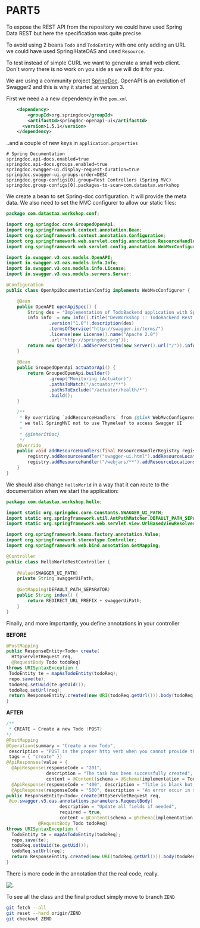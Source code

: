 # PART5

To expose the REST API from the repository we could have used Spring Data REST but here the specification was quite precise.

To avoid using 2 beans `Todo` and `TodoEntity` with one only adding an URL we could have used Spring HateOAS and used `Resource`.

To test instead of simple CURL we want to generate a small web client. Don't worry there is no work on you side as we will do it for you.

We are using a community project [SpringDoc](https://springdoc.org/).  OpenAPI is an evolution of Swagger2 and this is why it started at version 3.

First we need a a new dependency in the `pom.xml`
```xml
	<dependency>
		<groupId>org.springdoc</groupId>
		<artifactId>springdoc-openapi-ui</artifactId>
	  <version>1.5.1</version>
	</dependency>
``` 

..and a couple of new keys in `application.properties`
```properties
# Spring Documentation
springdoc.api-docs.enabled=true
springdoc.api-docs.groups.enabled=true
springdoc.swagger-ui.display-request-duration=true
springdoc.swagger-ui.groups-order=DESC
springdoc.group-configs[0].group=Rest Controllers (Spring MVC)
springdoc.group-configs[0].packages-to-scan=com.datastax.workshop
```

We create a bean to set Spring-doc configuration. It will provide the meta data. We also need to set the MVC configurer to allow our static files:

```java
package com.datastax.workshop.conf;

import org.springdoc.core.GroupedOpenApi;
import org.springframework.context.annotation.Bean;
import org.springframework.context.annotation.Configuration;
import org.springframework.web.servlet.config.annotation.ResourceHandlerRegistry;
import org.springframework.web.servlet.config.annotation.WebMvcConfigurer;

import io.swagger.v3.oas.models.OpenAPI;
import io.swagger.v3.oas.models.info.Info;
import io.swagger.v3.oas.models.info.License;
import io.swagger.v3.oas.models.servers.Server;

@Configuration
public class OpenApiDocumentationConfig implements WebMvcConfigurer {

    @Bean
    public OpenAPI openApiSpec() {
        String des = "Implementation of TodoBackend application with Spring WebMVC and storage in Apache Cassandra";
        Info info  = new Info().title("DevWorkshop :: TodoBackend Rest API")
                .version("1.0").description(des)
                .termsOfService("http://swagger.io/terms/")
                .license(new License().name("Apache 2.0")
                .url("http://springdoc.org"));
        return new OpenAPI().addServersItem(new Server().url("/")).info(info);
    }
    
    @Bean
    public GroupedOpenApi actuatorApi() {
        return GroupedOpenApi.builder()
                .group("Monitoring (Actuator)")
                .pathsToMatch("/actuator/**")
                .pathsToExclude("/actuator/health/*")
                .build();
    }
    
    /**
     * By overriding `addResourceHandlers` from {@link WebMvcConfigurer}, 
     * we tell SpringMVC not to use Thymeleaf to access Swagger UI
     * 
     * {@inheritDoc}
     */
    @Override
    public void addResourceHandlers(final ResourceHandlerRegistry registry) {
        registry.addResourceHandler("swagger-ui.html").addResourceLocations("classpath:/META-INF/resources/");
        registry.addResourceHandler("/webjars/**").addResourceLocations("classpath:/META-INF/resources/webjars/");
    }
}
```

We should also change `HelloWorld` in a way that it can route to the documentation when we start the application:

```java
package com.datastax.workshop.hello;

import static org.springdoc.core.Constants.SWAGGER_UI_PATH;
import static org.springframework.util.AntPathMatcher.DEFAULT_PATH_SEPARATOR;
import static org.springframework.web.servlet.view.UrlBasedViewResolver.REDIRECT_URL_PREFIX;

import org.springframework.beans.factory.annotation.Value;
import org.springframework.stereotype.Controller;
import org.springframework.web.bind.annotation.GetMapping;

@Controller
public class HelloWorldRestController {
    
    @Value(SWAGGER_UI_PATH)
    private String swaggerUiPath;
    
    @GetMapping(DEFAULT_PATH_SEPARATOR)
    public String index() {
        return REDIRECT_URL_PREFIX + swaggerUiPath;
    }
}
```

Finally, and more importantly, you define annotations in your controller

**BEFORE**
```java
@PostMapping
public ResponseEntity<Todo> create(
  HttpServletRequest req, 
  @RequestBody Todo todoReq) 
throws URISyntaxException {
 TodoEntity te = mapAsTodoEntity(todoReq);
 repo.save(te);
 todoReq.setUuid(te.getUid());
 todoReq.setUrl(req);
 return ResponseEntity.created(new URI(todoReq.getUrl())).body(todoReq);
}
```

**AFTER**

```java
/**
 * CREATE = Create a new Todo (POST)
*/
@PostMapping
@Operation(summary = "Create a new Todo", 
 description = "POST is the proper http verb when you cannot provide the full URL (including id)", 
 tags = { "create" })
@ApiResponses(value = {
  @ApiResponse(responseCode = "201", 
               description = "The task has been successfully created",
               content = @Content(schema = @Schema(implementation = Todo.class))),
  @ApiResponse(responseCode = "400", description = "Title is blank but is mandatory"),
  @ApiResponse(responseCode = "500", description = "An error occur in storage") })
public ResponseEntity<Todo> create(HttpServletRequest req,
 @io.swagger.v3.oas.annotations.parameters.RequestBody(
                    description = "Update all fields if needed", 
                    required = true, 
                    content = @Content(schema = @Schema(implementation = Todo.class))) 
            @RequestBody Todo todoReq) 
throws URISyntaxException {
  TodoEntity te = mapAsTodoEntity(todoReq);
  repo.save(te);
  todoReq.setUuid(te.getUid());
  todoReq.setUrl(req);
  return ResponseEntity.created(new URI(todoReq.getUrl())).body(todoReq);
}
```

There is more code in the annotation that the real code, really.

![.](https://github.com/DataStax-Academy/workshop-spring-data-cassandra/raw/PART5/images/openapi.png?raw=true)

To see all the class and the final product simply move to branch `ZEND`

```bash
git fetch --all
git reset --hard origin/ZEND
git checkout ZEND 
```
